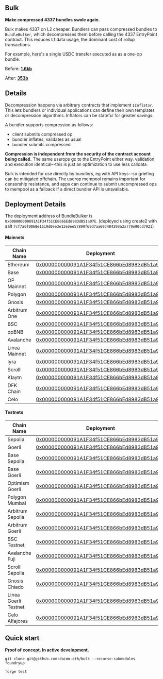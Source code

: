 ## Bulk

**Make compressed 4337 bundles swole again.**

Bulk makes 4337 on L2 cheaper. Bundlers can pass compressed bundles to `BundleBulker`, which decompresses them before calling the 4337 EntryPoint contract. This reduces L1 data usage, the dominant cost of rollup transactions.

For example, here's a single USDC transfer executed as as a one-op bundle.

Before: [**1.6kb**](https://twitter.com/adietrichs/status/1725280716290773117)

After: [**353b**](https://docs.google.com/spreadsheets/d/1rf3AJMmm9BCkBsmQiRq4yP3Zhne9vIW-ib0Dp4QD2Tw/edit)

## Details

Decompression happens via arbitrary contracts that implement `IInflator`. This lets bundlers or individual applications can define their own templates or decompression algorithms. Inflators can be stateful for greater savings.

A bundler supports compression as follows:
- client submits compressed op
- bundler inflates, validates as usual
- bundler submits compressed

**Compression is independent from the security of the contract account being called.** The same userops go to the EntryPoint either way, validation and execution identical--this is just an optimization to use less calldata.

Bulk is intended for use directly by bundlers, eg with API keys--so griefing can be mitigated offchain. The userop mempool remains important for censorship resistance, and apps can continue to submit uncompressed ops to mempool as a fallback if a direct bundler API is unavailable.

## Deployment Details

The deployment address of BundleBulker is `0x000000000091A1F34f51CE866bEd8983dB51a97E`. (deployed using create2 with salt `7cf7a0f0060e1519d0ee3e12e0ee57890f69d7aa693404299a3a779e90cd7921`)

#### Mainnets

|Chain Name|Deployment|
|----------|----------|
|Ethereum|[0x000000000091A1F34f51CE866bEd8983dB51a97E](https://etherscan.io/address/0x000000000091A1F34f51CE866bEd8983dB51a97E)|
|Base|[0x000000000091A1F34f51CE866bEd8983dB51a97E](https://basescan.org/address/0x000000000091a1f34f51ce866bed8983db51a97e)|
|OP Mainnet|[0x000000000091A1F34f51CE866bEd8983dB51a97E](https://optimistic.etherscan.io/address/0x000000000091A1F34f51CE866bEd8983dB51a97E)|
|Polygon|[0x000000000091A1F34f51CE866bEd8983dB51a97E](https://polygonscan.com/address/0x000000000091A1F34f51CE866bEd8983dB51a97E)|
|Gnosis|[0x000000000091A1F34f51CE866bEd8983dB51a97E](https://gnosisscan.io/address/0x000000000091A1F34f51CE866bEd8983dB51a97E)|
|Arbitrum One|[0x000000000091A1F34f51CE866bEd8983dB51a97E](https://arbiscan.io/address/0x000000000091A1F34f51CE866bEd8983dB51a97E)|
|BSC |[0x000000000091A1F34f51CE866bEd8983dB51a97E](https://bscscan.com/address/0x000000000091a1f34f51ce866bed8983db51a97e)|
|opBNB|[0x000000000091A1F34f51CE866bEd8983dB51a97E](https://opbnbscan.com/address/0x000000000091A1F34f51CE866bEd8983dB51a97E)|
|Avalanche|[0x000000000091A1F34f51CE866bEd8983dB51a97E](https://snowtrace.io/address/0x000000000091A1F34f51CE866bEd8983dB51a97E/contract/43114/code)|
|Linea Mainnet|[0x000000000091A1F34f51CE866bEd8983dB51a97E](https://lineascan.build/address/0x000000000091A1F34f51CE866bEd8983dB51a97E)|
|lyra|[0x000000000091A1F34f51CE866bEd8983dB51a97E](https://explorer.lyra.finance/address/0x000000000091A1F34f51CE866bEd8983dB51a97E)|
|Scroll|[0x000000000091A1F34f51CE866bEd8983dB51a97E](https://scrollscan.com/address/0x000000000091A1F34f51CE866bEd8983dB51a97E)|
|Klaytn|[0x000000000091A1F34f51CE866bEd8983dB51a97E](https://klaytnscope.com/account/0x000000000091A1F34f51CE866bEd8983dB51a97E)|
|DFK Chain|[0x000000000091A1F34f51CE866bEd8983dB51a97E](https://subnets.avax.network/c-chain/address/0x000000000091A1F34f51CE866bEd8983dB51a97E)|
|Celo|[0x000000000091A1F34f51CE866bEd8983dB51a97E](https://celoscan.io/address/0x000000000091a1f34f51ce866bed8983db51a97e)|

#### Testnets

|Chain Name|Deployment|
|----------|----------|
|Sepolia|[0x000000000091A1F34f51CE866bEd8983dB51a97E](https://sepolia.etherscan.io/address/0x000000000091A1F34f51CE866bEd8983dB51a97E)|
|Goerli|[0x000000000091A1F34f51CE866bEd8983dB51a97E](https://goerli.etherscan.io/address/0x000000000091A1F34f51CE866bEd8983dB51a97E)|
|Base Sepolia|[0x000000000091A1F34f51CE866bEd8983dB51a97E](https://sepolia.basescan.org/address/0x000000000091A1F34f51CE866bEd8983dB51a97E)|
|Base Goerli|[0x000000000091A1F34f51CE866bEd8983dB51a97E](https://goerli.basescan.org/address/0x000000000091A1F34f51CE866bEd8983dB51a97E)|
|Optimism Goerli|[0x000000000091A1F34f51CE866bEd8983dB51a97E](https://goerli-optimism.etherscan.io/address/0x000000000091A1F34f51CE866bEd8983dB51a97E)|
|Polygon Mumbai|[0x000000000091A1F34f51CE866bEd8983dB51a97E](https://mumbai.polygonscan.com/address/0x000000000091A1F34f51CE866bEd8983dB51a97E)|
|Arbitrum Sepolia|[0x000000000091A1F34f51CE866bEd8983dB51a97E](https://sepolia.arbiscan.io/address/0x000000000091A1F34f51CE866bEd8983dB51a97E)|
|Arbitrum Goerli|[0x000000000091A1F34f51CE866bEd8983dB51a97E](https://goerli.arbiscan.io/address/0x000000000091A1F34f51CE866bEd8983dB51a97E)|
|BSC Testnet|[0x000000000091A1F34f51CE866bEd8983dB51a97E](https://testnet.bscscan.com/address/0x000000000091A1F34f51CE866bEd8983dB51a97E)|
|Avalanche Fuji|[0x000000000091A1F34f51CE866bEd8983dB51a97E](https://testnet.snowtrace.io/address/0x000000000091A1F34f51CE866bEd8983dB51a97E)|
|Scroll Sepolia|[0x000000000091A1F34f51CE866bEd8983dB51a97E](https://sepolia.scrollscan.dev/address/0x000000000091A1F34f51CE866bEd8983dB51a97E)|
|Gnosis Chiado|[0x000000000091A1F34f51CE866bEd8983dB51a97E](https://gnosis-chiado.blockscout.com/address/0x000000000091A1F34f51CE866bEd8983dB51a97E)|
|Linea Goerli Testnet|[0x000000000091A1F34f51CE866bEd8983dB51a97E](https://goerli.lineascan.build/address/0x000000000091A1F34f51CE866bEd8983dB51a97E)|
|Celo Alfajores|[0x000000000091A1F34f51CE866bEd8983dB51a97E](https://explorer.celo.org/alfajores/address/0x000000000091A1F34f51CE866bEd8983dB51a97E)|

## Quick start

**Proof of concept. In active development.**

```
git clone git@github.com:daimo-eth/bulk --recurse-submodules
foundryup
```

```
forge test
```

